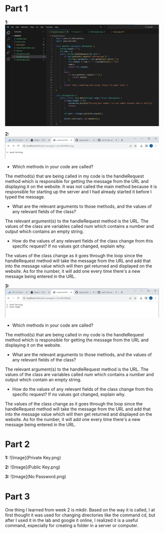 Part 1
=========

**1:** ![Image](StringServer.png)


**2:** ![Image](FirstMessage.png)

* Which methods in your code are called?

The method(s) that are being called in my code is the handleRequest method which is responsible for getting the message from the URL and displaying it on the website. It was not called the main method because it is responsible for starting up the server and I had already started it before I typed the message.


* What are the relevant arguments to those methods, and the values of any relevant fields of the class?


The relevant argument(s) to the handleRequest method is the URL. The values of the class are variables called num which contains a number and output which contains an empty string.


* How do the values of any relevant fields of the class change from this specific request? If no values got changed, explain why.


The values of the class change as it goes through the loop since the handleRequest method will take the message from the URL and add that into the message value which will then get returned and displayed on the website. As for the number, it will add one every time there's a new message being entered in the URL.


**3:** ![Image](SecondMessage.png)

* Which methods in your code are called?


The method(s) that are being called in my code is the handleRequest method which is responsible for getting the message from the URL and displaying it on the website.


* What are the relevant arguments to those methods, and the values of any relevant fields of the class?


The relevant argument(s) to the handleRequest method is the URL. The values of the class are variables called num which contains a number and output which contain an empty string.


* How do the values of any relevant fields of the class change from this specific request? If no values got changed, explain why.


The values of the class change as it goes through the loop since the handleRequest method will take the message from the URL and add that into the message value which will then get returned and displayed on the website. As for the number, it will add one every time there's a new message being entered in the URL.


Part 2
=========


**1:** ![Image](Private Key.png)


**2:** ![Image](Public Key.png)


**3:** ![Image](No Password.png)


Part 3
=========


One thing I learned from week 2 is mkdir. Based on the way it is called, I at first thought it was used for changing directories like the command cd, but after I used it in the lab and google it online, I realized it is a useful command, especially for creating a folder in a server or computer.
